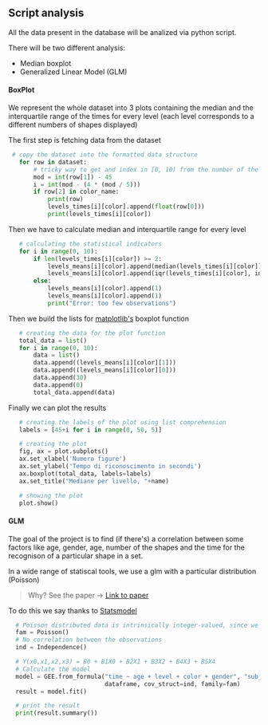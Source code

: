 ## Script analysis
 All the data present in the database will be analized via python script.

 There will be two different analysis:
 * Median boxplot
 * Generalized Linear Model (GLM)


 #### BoxPlot
 We represent the whole dataset into 3 plots containing the median and the interquartile range of the times for every level (each level corresponds to a different numbers of shapes displayed)

 The first step is fetching data from the dataset
```python
 # copy the dataset into the formatted data structure
   for row in dataset:
       # tricky way to get and index in [0, 10) from the number of the shapes [45, 90]
       mod = int(row[1]) - 45
       i = int(mod - (4 * (mod / 5)))
       if row[2] in color_name:
           print(row)
           levels_times[i][color].append(float(row[0]))
           print(levels_times[i][color])
```
Then we have to calculate median and interquartile range for every level
```python
   # calculating the statistical indicators
   for i in range(0, 10):
       if len(levels_times[i][color]) >= 2:
           levels_means[i][color].append(median(levels_times[i][color]))
           levels_means[i][color].append(iqr(levels_times[i][color], interpolation='midpoint'))
       else:
           levels_means[i][color].append(1)
           levels_means[i][color].append(1)
           print("Error: too few observations")
```
Then we build the lists for [matplotlib's](https://www.matplotlib.org) boxplot function
```python
   # creating the data for the plot function
   total_data = list()
   for i in range(0, 10):
       data = list()
       data.append((levels_means[i][color][1]))
       data.append((levels_means[i][color][0]))
       data.append(30)
       data.append(0)
       total_data.append(data)
```
Finally we can plot the results
```python
   # creating the labels of the plot using list comprehension
   labels = [45+i for i in range(0, 50, 5)]

   # creating the plot
   fig, ax = plot.subplots()
   ax.set_xlabel('Numero figure')
   ax.set_ylabel('Tempo di riconoscimento in secondi')
   ax.boxplot(total_data, labels=labels)
   ax.set_title("Mediane per livello, "+name)

   # showing the plot
   plot.show()
```
 #### GLM
 The goal of the project is to find (if there's) a correlation between some factors like age, gender, age, number of the shapes and the time for the recognison of a particular shape in a set.

 In a wide range of statiscal tools, we use a glm with a particular distribution (Poisson)
 > Why? See the paper -> [Link to paper](http://progettomultisensory.altervista.org/pages/paper.pdf)

 To do this we say thanks to [Statsmodel](https://www.statsmodels.org/)

 ```python
   # Poisson distributed data is intrinsically integer-valued, since we have to count data.
   fam = Poisson()
   # No correlation between the observations
   ind = Independence()

   # Y(x0,x1,x2,x3) = B0 + B1X0 + B2X1 + B3X2 + B4X3 + B5X4
   # Calculate the model
   model = GEE.from_formula("time ~ age + level + color + gender", "subject",
                            dataframe, cov_struct=ind, family=fam)
   result = model.fit()

   # print the result
   print(result.summary())
 ```
